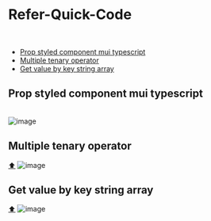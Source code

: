 # <strong id="up">Refer-Quick-Code</strong>
<br/>
<ul>
<li>
<a href="#prop-style">Prop styled component mui typescript</a>
</li>
 <li>
<a href="#mutiple-tenary">Multiple tenary operator</a>
</li>
<li>
<a href="#get-key-string-array">Get value by key string array</a>
</li>
</ul>
<h2 id="prop-style">Prop styled component mui typescript</h2>
 <br/>
<img src="https://user-images.githubusercontent.com/97892253/197729845-0f7b4a51-12af-4b4c-86ec-2ac2bf68c68b.png" alt="image" width={200} height={200}/>
<br/>
<h2 id="mutiple-tenary">Multiple tenary operator</h2><a href="#up">⬆️</a> 
<img src="https://user-images.githubusercontent.com/97892253/199876311-5402052d-c307-4ae3-8d62-09778317d83d.png" alt="image" width={200} height={200}/>
<br/>
<h2 id="get-key-string-array">Get value by key string array</h2><a href="#up">⬆️</a> 
<img src="https://user-images.githubusercontent.com/97892253/199945390-147ca8c7-9eea-45c8-8f64-595bd0a4a7a9.png" alt="image" width={200} height={200}/>

